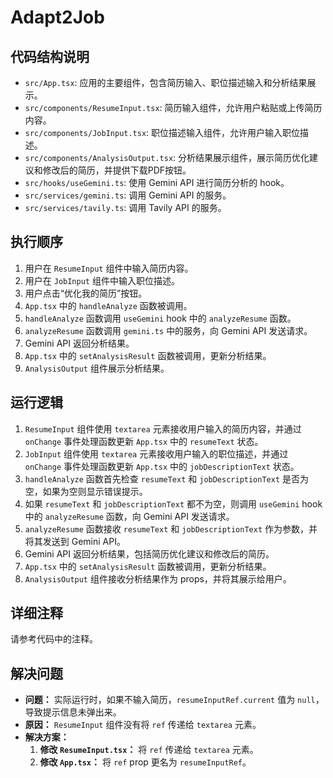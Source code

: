 # Adapt2Job

## 代码结构说明

*   `src/App.tsx`: 应用的主要组件，包含简历输入、职位描述输入和分析结果展示。
*   `src/components/ResumeInput.tsx`: 简历输入组件，允许用户粘贴或上传简历内容。
*   `src/components/JobInput.tsx`: 职位描述输入组件，允许用户输入职位描述。
*   `src/components/AnalysisOutput.tsx`: 分析结果展示组件，展示简历优化建议和修改后的简历，并提供下载PDF按钮。
*   `src/hooks/useGemini.ts`: 使用 Gemini API 进行简历分析的 hook。
*   `src/services/gemini.ts`: 调用 Gemini API 的服务。
*   `src/services/tavily.ts`: 调用 Tavily API 的服务。

## 执行顺序

1.  用户在 `ResumeInput` 组件中输入简历内容。
2.  用户在 `JobInput` 组件中输入职位描述。
3.  用户点击“优化我的简历”按钮。
4.  `App.tsx` 中的 `handleAnalyze` 函数被调用。
5.  `handleAnalyze` 函数调用 `useGemini` hook 中的 `analyzeResume` 函数。
6.  `analyzeResume` 函数调用 `gemini.ts` 中的服务，向 Gemini API 发送请求。
7.  Gemini API 返回分析结果。
8.  `App.tsx` 中的 `setAnalysisResult` 函数被调用，更新分析结果。
9.  `AnalysisOutput` 组件展示分析结果。

## 运行逻辑

1.  `ResumeInput` 组件使用 `textarea` 元素接收用户输入的简历内容，并通过 `onChange` 事件处理函数更新 `App.tsx` 中的 `resumeText` 状态。
2.  `JobInput` 组件使用 `textarea` 元素接收用户输入的职位描述，并通过 `onChange` 事件处理函数更新 `App.tsx` 中的 `jobDescriptionText` 状态。
3.  `handleAnalyze` 函数首先检查 `resumeText` 和 `jobDescriptionText` 是否为空，如果为空则显示错误提示。
4.  如果 `resumeText` 和 `jobDescriptionText` 都不为空，则调用 `useGemini` hook 中的 `analyzeResume` 函数，向 Gemini API 发送请求。
5.  `analyzeResume` 函数接收 `resumeText` 和 `jobDescriptionText` 作为参数，并将其发送到 Gemini API。
6.  Gemini API 返回分析结果，包括简历优化建议和修改后的简历。
7.  `App.tsx` 中的 `setAnalysisResult` 函数被调用，更新分析结果。
8.  `AnalysisOutput` 组件接收分析结果作为 props，并将其展示给用户。

## 详细注释

请参考代码中的注释。

## 解决问题

*   **问题：** 实际运行时，如果不输入简历，`resumeInputRef.current` 值为 `null`，导致提示信息未弹出来。
*   **原因：** `ResumeInput` 组件没有将 `ref` 传递给 `textarea` 元素。
*   **解决方案：**
    1.  **修改 `ResumeInput.tsx`：** 将 `ref` 传递给 `textarea` 元素。
    2.  **修改 `App.tsx`：** 将 `ref` prop 更名为 `resumeInputRef`。
